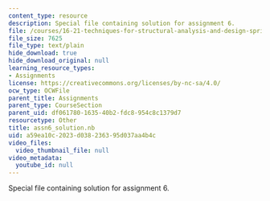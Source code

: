 ```yaml
---
content_type: resource
description: Special file containing solution for assignment 6.
file: /courses/16-21-techniques-for-structural-analysis-and-design-spring-2005/a59ea10c2023d038236395d037aa4b4c_assn6_solution.nb
file_size: 7625
file_type: text/plain
hide_download: true
hide_download_original: null
learning_resource_types:
- Assignments
license: https://creativecommons.org/licenses/by-nc-sa/4.0/
ocw_type: OCWFile
parent_title: Assignments
parent_type: CourseSection
parent_uid: df061780-1635-40b2-fdc8-954c8c1379d7
resourcetype: Other
title: assn6_solution.nb
uid: a59ea10c-2023-d038-2363-95d037aa4b4c
video_files:
  video_thumbnail_file: null
video_metadata:
  youtube_id: null
---
```

Special file containing solution for assignment 6.